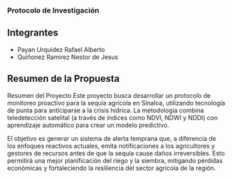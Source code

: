### Protocolo de Investigación
## Integrantes
- Payan Urquidez Rafael Alberto
- Quiñonez Ramirez Nestor de Jesus

## Resumen de la Propuesta
Resumen del Proyecto
Este proyecto busca desarrollar un protocolo de monitoreo proactivo para la sequía agrícola en Sinaloa, utilizando tecnología de punta para anticiparse a la crisis hídrica. La metodología combina teledetección satelital (a través de índices como NDVI, NDWI y NDDI) con aprendizaje automático para crear un modelo predictivo.

El objetivo es generar un sistema de alerta temprana que, a diferencia de los enfoques reactivos actuales, emita notificaciones a los agricultores y gestores de recursos antes de que la sequía cause daños irreversibles. Esto permitirá una mejor planificación del riego y la siembra, mitigando pérdidas económicas y fortaleciendo la resiliencia del sector agrícola de la región.
